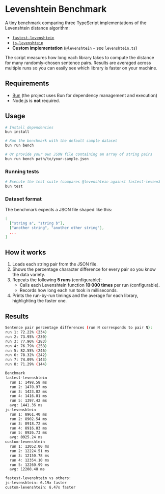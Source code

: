 # Levenshtein Benchmark

A tiny benchmark comparing three TypeScript implementations of the Levenshtein distance algorithm:

- [`fastest-levenshtein`](https://github.com/ka-weihe/fastest-levenshtein)
- [`js-levenshtein`](https://github.com/gustf/js-levenshtein)
- **Custom implementation** (`@levenshtein` – see `levenshtein.ts`)

The script measures how long each library takes to compute the distance for many randomly-chosen sentence pairs. Results are averaged across multiple runs so you can easily see which library is faster on your machine.

## Requirements

- [Bun](https://bun.sh/) (the project uses Bun for dependency management and execution)
- Node.js is **not** required.

## Usage

```bash
# Install dependencies
bun install

# Run the benchmark with the default sample dataset
bun run bench

# Or provide your own JSON file containing an array of string pairs
bun run bench path/to/your-sample.json
```

### Running tests

```bash
# Execute the test suite (compares @levenshtein against fastest-levenshtein)
bun test
```

### Dataset format

The benchmark expects a JSON file shaped like this:

```json
[
  ["string a", "string b"],
  ["another string", "another other string"],
  ...
]
```

## How it works

1. Loads each string pair from the JSON file.
2. Shows the percentage character difference for every pair so you know the data variety.
3. Repeats the following **5 runs** (configurable):
   - Calls each Levenshtein function **10 000 times** per run (configurable).
   - Records how long each run took in milliseconds.
4. Prints the run-by-run timings and the average for each library, highlighting the faster one.

## Results

```bash
Sentence pair percentage differences (run N corresponds to pair N):
run 1: 72.22% (234)
run 2: 73.95% (230)
run 3: 77.96% (283)
run 4: 76.79% (258)
run 5: 82.55% (246)
run 6: 78.32% (242)
run 7: 74.09% (143)
run 8: 71.29% (144)

Benchmark
fastest-levenshtein
  run 1: 1498.58 ms
  run 2: 1470.97 ms
  run 3: 1423.82 ms
  run 4: 1416.01 ms
  run 5: 1397.42 ms
  avg: 1441.36 ms
js-levenshtein
  run 1: 8961.40 ms
  run 2: 8902.54 ms
  run 3: 8918.72 ms
  run 4: 8916.83 ms
  run 5: 8926.73 ms
  avg: 8925.24 ms
custom-levenshtein
  run 1: 12052.00 ms
  run 2: 12224.51 ms
  run 3: 12150.78 ms
  run 4: 12354.10 ms
  run 5: 12260.99 ms
  avg: 12208.48 ms

fastest-levenshtein vs others:
js-levenshtein: 6.19x faster
custom-levenshtein: 8.47x faster
```
